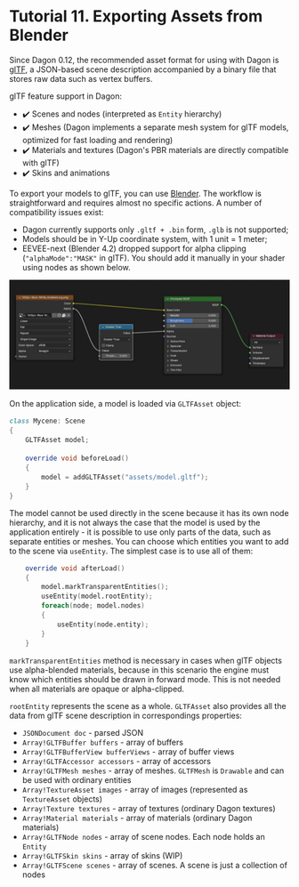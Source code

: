 # Tutorial 11. Exporting Assets from Blender

Since Dagon 0.12, the recommended asset format for using with Dagon is [glTF](https://www.khronos.org/gltf/), a JSON-based scene description accompanied by a binary file that stores raw data such as vertex buffers.

glTF feature support in Dagon:
* ✔️ Scenes and nodes (interpreted as `Entity` hierarchy)
* ✔️ Meshes (Dagon implements a separate mesh system for glTF models, optimized for fast loading and rendering)
* ✔️ Materials and textures (Dagon's PBR materials are directly compatible with glTF)
* ✔️ Skins and animations

To export your models to glTF, you can use [Blender](https://blender.org/). The workflow is straightforward and requires almost no specific actions. A number of compatibility issues exist:
* Dagon currently supports only `.gltf + .bin` form, `.glb` is not supported;
* Models should be in Y-Up coordinate system, with 1 unit = 1 meter;
* EEVEE-next (Blender 4.2) dropped support for alpha clipping (`"alphaMode":"MASK"` in glTF). You should add it manually in your shader using nodes as shown below.

![](https://github.com/gecko0307/dagon/blob/master/doc/tutorials/images/blender_alpha_clipping.jpg?raw=true)

On the application side, a model is loaded via `GLTFAsset` object:

```d
class Mycene: Scene
{
    GLTFAsset model;

    override void beforeLoad()
    {
        model = addGLTFAsset("assets/model.gltf");
    }
}
```

The model cannot be used directly in the scene because it has its own node hierarchy, and it is not always the case that the model is used by the application entirely - it is possible to use only parts of the data, such as separate entities or meshes. You can choose which entities you want to add to the scene via `useEntity`. The simplest case is to use all of them:

```d
    override void afterLoad()
    {
        model.markTransparentEntities();
        useEntity(model.rootEntity);
        foreach(node; model.nodes)
        {
            useEntity(node.entity);
        }
    }
```

`markTransparentEntities` method is necessary in cases when glTF objects use alpha-blended materials, because in this scenario the engine must know which entities should be drawn in forward mode. This is not needed when all materials are opaque or alpha-clipped.

`rootEntity` represents the scene as a whole. `GLTFAsset` also provides all the data from glTF scene description in correspondings properties:

* `JSONDocument doc` - parsed JSON
* `Array!GLTFBuffer buffers` - array of buffers
* `Array!GLTFBufferView bufferViews` - array of buffer views
* `Array!GLTFAccessor accessors` - array of accessors
* `Array!GLTFMesh meshes` - array of meshes. `GLTFMesh` is `Drawable` and can be used with ordinary entities
* `Array!TextureAsset images` - array of images (represented as `TextureAsset` objects)
* `Array!Texture textures` - array of textures (ordinary Dagon textures)
* `Array!Material materials` - array of materials (ordinary Dagon materials)
* `Array!GLTFNode nodes` - array of scene nodes. Each node holds an `Entity`
* `Array!GLTFSkin skins` - array of skins (WIP) 
* `Array!GLTFScene scenes` - array of scenes. A scene is just a collection of nodes
